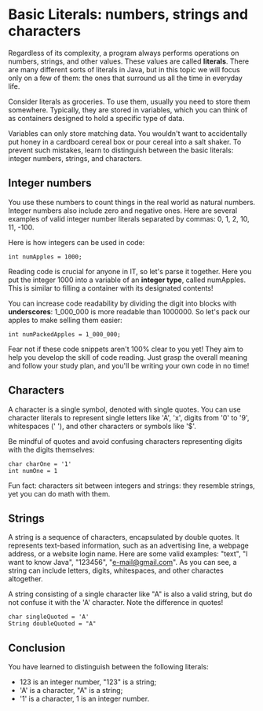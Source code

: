 # Basic Literals: numbers, strings and characters
Regardless of its complexity, a program always performs operations on numbers, 
strings, and other values. These values are called **literals**. There are many 
different sorts of literals in Java, but in this topic we will focus only on a 
few of them: the ones that surround us all the time in everyday life.

Consider literals as groceries. To use them, usually you need to store them somewhere.
Typically, they are stored in variables, which you can think of as containers designed
to hold a specific type of data.

Variables can only store matching data. You wouldn't want to accidentally put honey
in a cardboard cereal box or pour cereal into a salt shaker. To prevent such mistakes,
learn to distinguish between the basic literals: integer numbers, strings, and
characters.

## Integer numbers
You use these numbers to count things in the real world as natural numbers. Integer
numbers also include zero and negative ones. Here are several examples of valid 
integer number literals separated by commas: 0, 1, 2, 10, 11, -100.

Here is how integers can be used in code:
```
int numApples = 1000;
```
Reading code is crucial for anyone in IT, so let's parse it together. Here you put 
the integer 1000 into a variable of an **integer type**, called numApples. This is
similar to filling a container with its designated contents!

You can increase code readability by dividing the digit into blocks with **underscores**:
1_000_000 is more readable than 1000000. So let's pack our apples to make selling
them easier:
```
int numPackedApples = 1_000_000;
```
Fear not if these code snippets aren't 100% clear to you yet! They aim to help you 
develop the skill of code reading. Just grasp the overall meaning and follow your 
study plan, and you'll be writing your own code in no time!

## Characters
A character is a single symbol, denoted with single quotes. You can use character literals 
to represent single letters like 'A', 'x', digits from '0' to '9', whitespaces (' '), and 
other characters or symbols like '$'.

Be mindful of quotes and avoid confusing characters representing digits with the digits 
themselves:
```
char charOne = '1'
int numOne = 1
```
Fun fact: characters sit between integers and strings: they resemble strings, yet you can
do math with them.

## Strings
A string is a sequence of characters, encapsulated by double quotes. It represents text-based
information, such as an advertising line, a webpage address, or a website login name. Here are
some valid examples: "text", "I want to know Java", "123456", "e-mail@gmail.com". As you can 
see, a string can include letters, digits, whitespaces, and other charactes altogether.

A string consisting of a single character like "A" is also a valid string, but do not confuse 
it with the 'A' character. Note the difference in quotes!
```
char singleQuoted = 'A'
String doubleQuoted = "A"
```

## Conclusion
You have learned to distinguish between the following literals:
- 123 is an integer number, "123" is a string;
- 'A' is a character, "A" is a string;
- '1' is a character, 1 is an integer number.